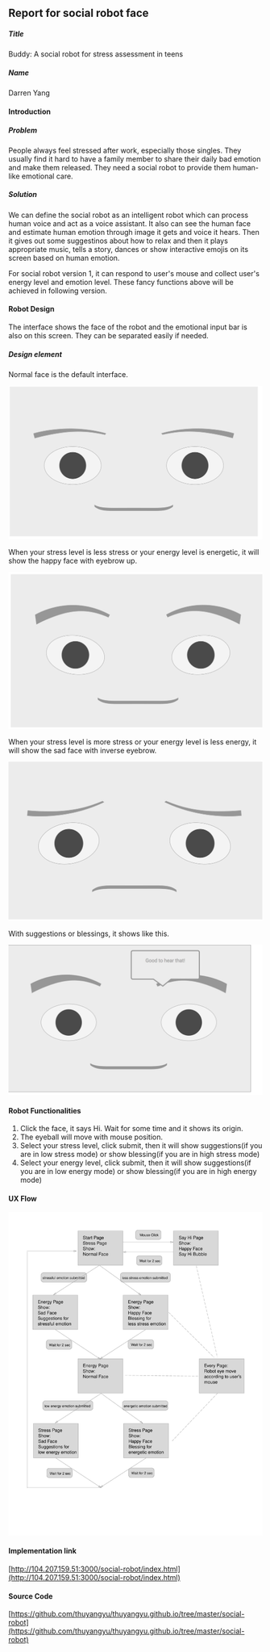 ## Report for social robot face

##### Title

Buddy: A social robot for stress assessment in teens

##### Name

Darren Yang

#### Introduction

##### Problem

People always feel stressed after work, especially those singles. They usually find it hard to have a family member to share their daily bad emotion and make them released. They need a social robot to provide them human-like emotional care.

##### Solution

We can define the social robot as an intelligent robot which can process human voice and act as a voice assistant. It also can see the human face and estimate human emotion through image it gets and voice it hears. Then it gives out some suggestinos about how to relax and then it plays appropriate music, tells a story, dances or show interactive emojis on its screen based on human emotion.

For social robot version 1, it can respond to user's mouse and collect user's energy level and emotion level. These fancy functions above will be achieved in following version.

#### Robot Design

The interface shows the face of the robot and the emotional input bar is also on this screen. They can be separated easily if needed.

##### Design element

Normal face is the default interface.

![normal-face](normal-face.png)

When your stress level is less stress or your energy level is energetic, it will show the happy face with eyebrow up.

![happy-face](happy-face.png)



When your stress level is more stress or your energy level is less energy, it will show the sad face with inverse eyebrow.

![sad-face](sad-face.png)

With suggestions or blessings, it shows like this.

![good-to-hear](good-to-hear.png)

#### Robot Functionalities

1. Click the face, it says Hi. Wait for some time and it shows its origin.
2. The eyeball will move with mouse position.
3. Select your stress level, click submit, then it will show suggestions(if you are in low stress mode) or show blessing(if you are in high stress mode)
4. Select your energy level, click submit, then it will show suggestions(if you are in low energy mode) or show blessing(if you are in high energy mode)

#### UX Flow

![ux-flow](ux-flow.svg)

#### Implementation link

[http://104.207.159.51:3000/social-robot/index.html](http://104.207.159.51:3000/social-robot/index.html)

#### Source Code

[https://github.com/thuyangyu/thuyangyu.github.io/tree/master/social-robot](https://github.com/thuyangyu/thuyangyu.github.io/tree/master/social-robot)

